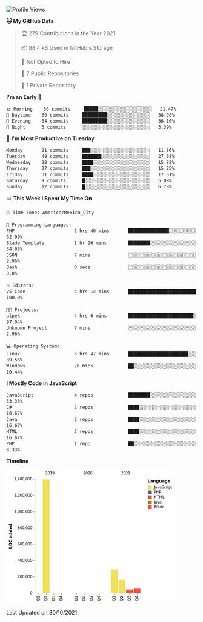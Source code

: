 <!--START_SECTION:waka-->
![Profile Views](http://img.shields.io/badge/Profile%20Views-0-blue)

**🐱 My GitHub Data** 

> 🏆 279 Contributions in the Year 2021
 > 
> 📦 88.4 kB Used in GitHub's Storage 
 > 
> 🚫 Not Opted to Hire
 > 
> 📜 7 Public Repositories 
 > 
> 🔑 1 Private Repository 
 > 
**I'm an Early 🐤** 

```text
🌞 Morning    38 commits     █████░░░░░░░░░░░░░░░░░░░░   21.47% 
🌆 Daytime    69 commits     █████████░░░░░░░░░░░░░░░░   38.98% 
🌃 Evening    64 commits     █████████░░░░░░░░░░░░░░░░   36.16% 
🌙 Night      6 commits      ░░░░░░░░░░░░░░░░░░░░░░░░░   3.39%

```
📅 **I'm Most Productive on Tuesday** 

```text
Monday       21 commits     ███░░░░░░░░░░░░░░░░░░░░░░   11.86% 
Tuesday      49 commits     ███████░░░░░░░░░░░░░░░░░░   27.68% 
Wednesday    28 commits     ████░░░░░░░░░░░░░░░░░░░░░   15.82% 
Thursday     27 commits     ███░░░░░░░░░░░░░░░░░░░░░░   15.25% 
Friday       31 commits     ████░░░░░░░░░░░░░░░░░░░░░   17.51% 
Saturday     9 commits      █░░░░░░░░░░░░░░░░░░░░░░░░   5.08% 
Sunday       12 commits     █░░░░░░░░░░░░░░░░░░░░░░░░   6.78%

```


📊 **This Week I Spent My Time On** 

```text
⌚︎ Time Zone: America/Mexico_City

💬 Programming Languages: 
PHP                      2 hrs 40 mins       ███████████████░░░░░░░░░░   62.99% 
Blade Template           1 hr 26 mins        ████████░░░░░░░░░░░░░░░░░   34.05% 
JSON                     7 mins              ░░░░░░░░░░░░░░░░░░░░░░░░░   2.96% 
Bash                     0 secs              ░░░░░░░░░░░░░░░░░░░░░░░░░   0.0%

🔥 Editors: 
VS Code                  4 hrs 14 mins       █████████████████████████   100.0%

🐱‍💻 Projects: 
alpek                    4 hrs 6 mins        ████████████████████████░   97.04% 
Unknown Project          7 mins              ░░░░░░░░░░░░░░░░░░░░░░░░░   2.96%

💻 Operating System: 
Linux                    3 hrs 47 mins       ██████████████████████░░░   89.56% 
Windows                  26 mins             ██░░░░░░░░░░░░░░░░░░░░░░░   10.44%

```

**I Mostly Code in JavaScript** 

```text
JavaScript               4 repos             ████████░░░░░░░░░░░░░░░░░   33.33% 
C#                       2 repos             ████░░░░░░░░░░░░░░░░░░░░░   16.67% 
Java                     2 repos             ████░░░░░░░░░░░░░░░░░░░░░   16.67% 
HTML                     2 repos             ████░░░░░░░░░░░░░░░░░░░░░   16.67% 
PHP                      1 repo              ██░░░░░░░░░░░░░░░░░░░░░░░   8.33%

```


**Timeline**

![Chart not found](https://raw.githubusercontent.com/JorgeGinez/JorgeGinez/main/charts/bar_graph.png) 


 Last Updated on 30/10/2021
<!--END_SECTION:waka-->
